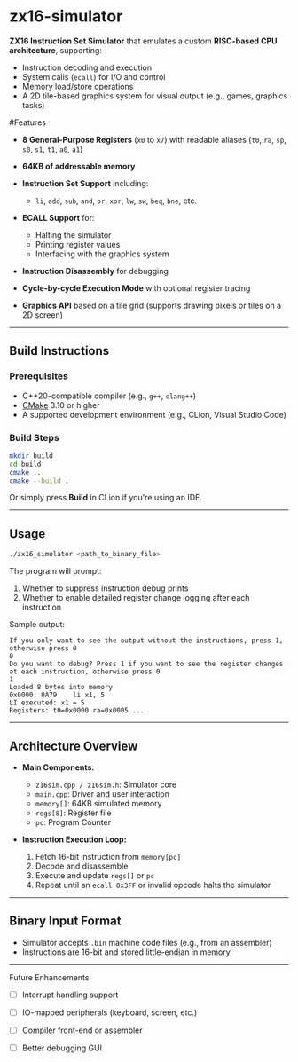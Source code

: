 # zx16-simulator
 **ZX16 Instruction Set Simulator** that emulates a custom **RISC-based CPU architecture**, supporting:

* Instruction decoding and execution
* System calls (`ecall`) for I/O and control
* Memory load/store operations
* A 2D tile-based graphics system for visual output (e.g., games, graphics tasks)


#Features

* **8 General-Purpose Registers** (`x0` to `x7`) with readable aliases (`t0`, `ra`, `sp`, `s0`, `s1`, `t1`, `a0`, `a1`)
* **64KB of addressable memory**
* **Instruction Set Support** including:

  * `li`, `add`, `sub`, `and`, `or`, `xor`, `lw`, `sw`, `beq`, `bne`, etc.
* **ECALL Support** for:

  * Halting the simulator
  * Printing register values
  * Interfacing with the graphics system
* **Instruction Disassembly** for debugging
* **Cycle-by-cycle Execution Mode** with optional register tracing
* **Graphics API** based on a tile grid (supports drawing pixels or tiles on a 2D screen)

---

## Build Instructions

### Prerequisites

* C++20-compatible compiler (e.g., `g++`, `clang++`)
* [CMake](https://cmake.org/) 3.10 or higher
* A supported development environment (e.g., CLion, Visual Studio Code)

### Build Steps

```bash
mkdir build
cd build
cmake ..
cmake --build .
```

Or simply press **Build** in CLion if you're using an IDE.

---

## Usage

```bash
./zx16_simulator <path_to_binary_file>
```

The program will prompt:

1. Whether to suppress instruction debug prints
2. Whether to enable detailed register change logging after each instruction

Sample output:

```
If you only want to see the output without the instructions, press 1, otherwise press 0
0
Do you want to debug? Press 1 if you want to see the register changes at each instruction, otherwise press 0
1
Loaded 8 bytes into memory
0x0000: 0A79    li x1, 5
LI executed: x1 = 5
Registers: t0=0x0000 ra=0x0005 ...
```

---

## Architecture Overview

* **Main Components:**

  * `z16sim.cpp / z16sim.h`: Simulator core
  * `main.cpp`: Driver and user interaction
  * `memory[]`: 64KB simulated memory
  * `regs[8]`: Register file
  * `pc`: Program Counter
* **Instruction Execution Loop:**

  1. Fetch 16-bit instruction from `memory[pc]`
  2. Decode and disassemble
  3. Execute and update `regs[]` or `pc`
  4. Repeat until an `ecall 0x3FF` or invalid opcode halts the simulator

---

## Binary Input Format

* Simulator accepts `.bin` machine code files (e.g., from an assembler)
* Instructions are 16-bit and stored little-endian in memory

---
Future Enhancements

* [ ] Interrupt handling support
* [ ] IO-mapped peripherals (keyboard, screen, etc.)
* [ ] Compiler front-end or assembler
* [ ] Better debugging GUI

